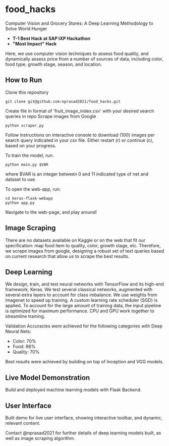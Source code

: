 # food_hacks
Computer Vision and Grocery Stores: A Deep Learning Methodology to Solve World Hunger

* **T-1 Best Hack at SAP iXP Hackathon**
* **"Most Impact" Hack**

Here, we use computer vision techniques to assess food quality, and dynamically assess price
from a number of sources of data, including color, food type, growth stage, season, and location.

## How to Run
Clone this repository

```
git clone git@github.com:nprasad2021/food_hacks.git
```

Create file in format of 'fruit_image_index.csv' with your desired search queries in repo
Scrape images from Google

```
python scraper.py
```

Follow instructions on interactive console to download (100) images per search query indicated in your csv file.
Either restart (r) or continue (c), based on your progress.

To train the model, run:

```
python main.py $VAR
```
where $VAR is an integer between 0 and 11 indicated type of net and dataset to use.

To open the web-app, run:

```
cd keras-flask-webapp
python app.py
```

Navigate to the web-page, and play around!

## Image Scraping

There are no datasets available on Kaggle or on the web that fit our specification:
map food item to quality, color, growth stage, etc. Therefore, we scrape images from google, 
designing a robust set of text queries based on current research that allow us to scrape the
best results.

## Deep Learning

We design, train, and test neural networks with TensorFlow and its high-end framework, Keras. 
We test several classical networks, augmented with several extra layers to account for class imbalance.
We use weights from imagenet to speed up training. A custom learning rate scheduler (SGD) is applied. To account
for the large amount of training data, the input pipeline is optimized for maximum performance. CPU and GPU work together
to streamline training.

Validation Accuracies were achieved for the following categories with Deep Neural Nets:
* Color: 70%
* Food: 96%
* Quality: 70%

Best results were achieved by building on top of Inception and VGG models.

## Live Model Demonstration

Build and deployed machine learning models with Flask Backend. 

## User Interface

Built demo for live user interface, showing interactive toolbar, and dynamic, relevant content.

Contact @nprasad2021 for further details of deep learning models built, as well as image scraping algorithm.